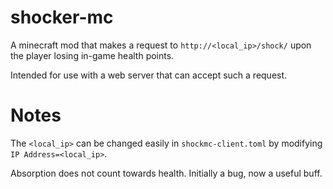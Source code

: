 # shocker-mc
A minecraft mod that makes a request to `http://<local_ip>/shock/` upon the player losing in-game health points.

Intended for use with a web server that can accept such a request.

# Notes
The `<local_ip>` can be changed easily in `shockmc-client.toml` by modifying `IP Address=<local_ip>`.

Absorption does not count towards health. Initially a bug, now a useful buff.